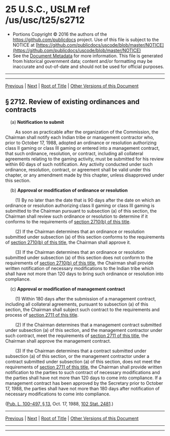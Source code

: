 ---
---

# 25 U.S.C., USLM ref /us/usc/t25/s2712

* Portions Copyright © 2016 the authors of the https://github.com/publicdocs project.
  Use of this file is subject to the NOTICE at [https://github.com/publicdocs/uscode/blob/master/NOTICE](https://github.com/publicdocs/uscode/blob/master/NOTICE)
* See the [Document Metadata](././../../../..//README.md) for more information.
  This file is generated from historical government data; content and/or formatting may be inaccurate and out-of-date and should not be used for official purposes.

----------
----------

[Previous](./../../../..//us/usc/t25/ch29/m__us_usc_t25_s2711.md) | [Next](./../../../..//us/usc/t25/ch29/m__us_usc_t25_s2713.md) | [Root of Title](./../../../../) | [Other Versions of this Document](https://publicdocs.github.io/go/links?ns=uslm&ref=%2Fus%2Fusc%2Ft25%2Fs2712)

## § 2712. Review of existing ordinances and contracts

    (a) __Notification to submit__ 

        As soon as practicable after the organization of the Commission, the Chairman shall notify each Indian tribe or management contractor who, prior to October 17, 1988, adopted an ordinance or resolution authorizing class II gaming or class III gaming or entered into a management contract, that such ordinance, resolution, or contract, including all collateral agreements relating to the gaming activity, must be submitted for his review within 60 days of such notification. Any activity conducted under such ordinance, resolution, contract, or agreement shall be valid under this chapter, or any amendment made by this chapter, unless disapproved under this section.

    (b) __Approval or modification of ordinance or resolution__ 

        (1) By no later than the date that is 90 days after the date on which an ordinance or resolution authorizing class II gaming or class III gaming is submitted to the Chairman pursuant to subsection (a) of this section, the Chairman shall review such ordinance or resolution to determine if it conforms to the requirements of [section 2710(b) of this title][/us/usc/t25/s2710/b].

        (2) If the Chairman determines that an ordinance or resolution submitted under subsection (a) of this section conforms to the requirements of [section 2710(b) of this title][/us/usc/t25/s2710/b], the Chairman shall approve it.

        (3) If the Chairman determines that an ordinance or resolution submitted under subsection (a) of this section does not conform to the requirements of [section 2710(b) of this title][/us/usc/t25/s2710/b], the Chairman shall provide written notification of necessary modifications to the Indian tribe which shall have not more than 120 days to bring such ordinance or resolution into compliance.

    (c) __Approval or modification of management contract__ 

        (1) Within 180 days after the submission of a management contract, including all collateral agreements, pursuant to subsection (a) of this section, the Chairman shall subject such contract to the requirements and process of [section 2711 of this title][/us/usc/t25/s2711].

        (2) If the Chairman determines that a management contract submitted under subsection (a) of this section, and the management contractor under such contract, meet the requirements of [section 2711 of this title][/us/usc/t25/s2711], the Chairman shall approve the management contract.

        (3) If the Chairman determines that a contract submitted under subsection (a) of this section, or the management contractor under a contract submitted under subsection (a) of this section, does not meet the requirements of [section 2711 of this title][/us/usc/t25/s2711], the Chairman shall provide written notification to the parties to such contract of necessary modifications and the parties shall have not more than 120 days to come into compliance. If a management contract has been approved by the Secretary prior to October 17, 1988, the parties shall have not more than 180 days after notification of necessary modifications to come into compliance.

([Pub. L. 100–497, § 13][/us/pl/100/497/s13], Oct. 17, 1988, [102 Stat. 2481][/us/stat/102/2481].)

----------

[Previous](./../../../..//us/usc/t25/ch29/m__us_usc_t25_s2711.md) | [Next](./../../../..//us/usc/t25/ch29/m__us_usc_t25_s2713.md) | [Root of Title](./../../../../) | [Other Versions of this Document](https://publicdocs.github.io/go/links?ns=uslm&ref=%2Fus%2Fusc%2Ft25%2Fs2712)

----------
----------

[/us/usc/t25/s2710/b]: https://publicdocs.github.io/go/links?ns=uslm&ref=%2Fus%2Fusc%2Ft25%2Fs2710%2Fb
[/us/usc/t25/s2710/b]: https://publicdocs.github.io/go/links?ns=uslm&ref=%2Fus%2Fusc%2Ft25%2Fs2710%2Fb
[/us/usc/t25/s2710/b]: https://publicdocs.github.io/go/links?ns=uslm&ref=%2Fus%2Fusc%2Ft25%2Fs2710%2Fb
[/us/usc/t25/s2711]: https://publicdocs.github.io/go/links?ns=uslm&ref=%2Fus%2Fusc%2Ft25%2Fs2711
[/us/usc/t25/s2711]: https://publicdocs.github.io/go/links?ns=uslm&ref=%2Fus%2Fusc%2Ft25%2Fs2711
[/us/usc/t25/s2711]: https://publicdocs.github.io/go/links?ns=uslm&ref=%2Fus%2Fusc%2Ft25%2Fs2711
[/us/pl/100/497/s13]: https://publicdocs.github.io/go/links?ns=uslm&ref=%2Fus%2Fpl%2F100%2F497%2Fs13
[/us/stat/102/2481]: https://publicdocs.github.io/go/links?ns=uslm&ref=%2Fus%2Fstat%2F102%2F2481


